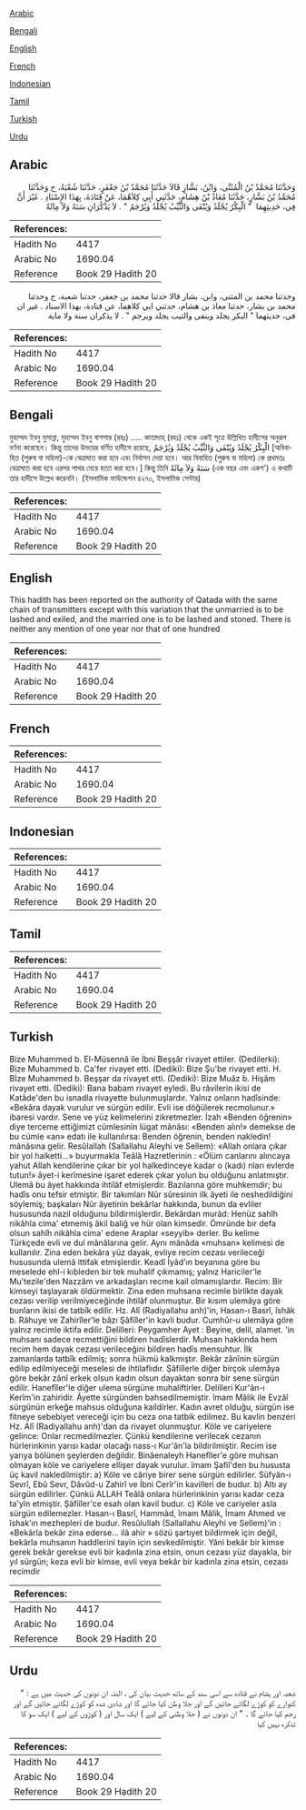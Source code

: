 [Arabic](#arabic)

[Bengali](#bengali)

[English](#english)

[French](#french)

[Indonesian](#indonesian)

[Tamil](#tamil)

[Turkish](#turkish)

[Urdu](#urdu)

## Arabic


<div dir="rtl" lang="ar" style={{fontSize:'larger',backgroundColor:'#f8f9fa',padding:20}}>
وَحَدَّثَنَا مُحَمَّدُ بْنُ الْمُثَنَّى، وَابْنُ، بَشَّارٍ قَالاَ حَدَّثَنَا مُحَمَّدُ بْنُ جَعْفَرٍ، حَدَّثَنَا شُعْبَةُ، ح وَحَدَّثَنَا مُحَمَّدُ بْنُ بَشَّارٍ، حَدَّثَنَا مُعَاذُ بْنُ هِشَامٍ، حَدَّثَنِي أَبِي كِلاَهُمَا، عَنْ قَتَادَةَ، بِهَذَا الإِسْنَادِ ‏.‏ غَيْرَ أَنَّ فِي، حَدِيثِهِمَا ‏ "‏ الْبِكْرُ يُجْلَدُ وَيُنْفَى وَالثَّيِّبُ يُجْلَدُ وَيُرْجَمُ ‏"‏ ‏.‏ لاَ يَذْكُرَانِ سَنَةً وَلاَ مِائَةً ‏
</div>
<div style={{backgroundColor:'#f8f9fa',padding:20, marginBottom: 10}}><table> <thead> <tr> <th>References:</th> <th></th> </tr> </thead> <tbody><tr><td>Hadith No</td><td>4417</td></tr><tr><td>Arabic No</td><td>1690.04</td></tr><tr><td>Reference</td><td>Book 29 Hadith 20</td></tr></tbody></table></div>


<div dir="rtl" lang="ar" style={{fontSize:'larger',backgroundColor:'#f8f9fa',padding:20}}>
وحدثنا محمد بن المثنى، وابن، بشار قالا حدثنا محمد بن جعفر، حدثنا شعبة، ح وحدثنا محمد بن بشار، حدثنا معاذ بن هشام، حدثني ابي كلاهما، عن قتادة، بهذا الاسناد . غير ان في، حديثهما " البكر يجلد وينفى والثيب يجلد ويرجم " . لا يذكران سنة ولا ماية
</div>
<div style={{backgroundColor:'#f8f9fa',padding:20, marginBottom: 10}}><table> <thead> <tr> <th>References:</th> <th></th> </tr> </thead> <tbody><tr><td>Hadith No</td><td>4417</td></tr><tr><td>Arabic No</td><td>1690.04</td></tr><tr><td>Reference</td><td>Book 29 Hadith 20</td></tr></tbody></table></div>

## Bengali


<div dir="ltr" lang="bn" style={{fontSize:'larger',backgroundColor:'#f8f9fa',padding:20}}>
মুহাম্মদ ইবনু মুসান্না, মুহাম্মদ ইবনু বাশশার (রহঃ) ..... কাতাদাহ্ (রহঃ) থেকে একই সূত্রে উল্লিখিত হাদীসের অনুরূপ বর্ণনা করেছেন। কিন্তু তাদের উভয়ের বর্ণিত হাদীসে রয়েছে, الْبِكْرُ يُجْلَدُ وَيُنْفَى وَالثَّيِّبُ يُجْلَدُ وَيُرْجَمُ [অবিবাহিত (পুরুষ বা মহিলা)-কে বেত্ৰাঘাত করা হবে এবং নির্বাসন দেয়া হবে। আর বিবাহিত (পুরুষ বা মহিলা) কে প্রথমতঃ বেত্ৰাঘাত করা হবে এরপর পাথর মেরে হত্যা করা হবে।] কিন্তু তিনি سَنَةً وَلاَ مِائَةً (এক বছর এবং একশ') এ কথাটি তার হাদীসে উল্লেখ করেননি। (ইসলামিক ফাউন্ডেশন ৪২৭০, ইসলামিক সেন্টার)
</div>
<div style={{backgroundColor:'#f8f9fa',padding:20, marginBottom: 10}}><table> <thead> <tr> <th>References:</th> <th></th> </tr> </thead> <tbody><tr><td>Hadith No</td><td>4417</td></tr><tr><td>Arabic No</td><td>1690.04</td></tr><tr><td>Reference</td><td>Book 29 Hadith 20</td></tr></tbody></table></div>

## English


<div dir="ltr" lang="en" style={{fontSize:'larger',backgroundColor:'#f8f9fa',padding:20}}>
This hadith has been reported on the authority of Qatada with the same chain of transmitters except with this variation that the unmarried is to be lashed and exiled, and the married one is to be lashed and stoned. There is neither any mention of one year nor that of one hundred
</div>
<div style={{backgroundColor:'#f8f9fa',padding:20, marginBottom: 10}}><table> <thead> <tr> <th>References:</th> <th></th> </tr> </thead> <tbody><tr><td>Hadith No</td><td>4417</td></tr><tr><td>Arabic No</td><td>1690.04</td></tr><tr><td>Reference</td><td>Book 29 Hadith 20</td></tr></tbody></table></div>

## French


<div dir="ltr" lang="fr" style={{fontSize:'larger',backgroundColor:'#f8f9fa',padding:20}}>

</div>
<div style={{backgroundColor:'#f8f9fa',padding:20, marginBottom: 10}}><table> <thead> <tr> <th>References:</th> <th></th> </tr> </thead> <tbody><tr><td>Hadith No</td><td>4417</td></tr><tr><td>Arabic No</td><td>1690.04</td></tr><tr><td>Reference</td><td>Book 29 Hadith 20</td></tr></tbody></table></div>

## Indonesian


<div dir="ltr" lang="id" style={{fontSize:'larger',backgroundColor:'#f8f9fa',padding:20}}>

</div>
<div style={{backgroundColor:'#f8f9fa',padding:20, marginBottom: 10}}><table> <thead> <tr> <th>References:</th> <th></th> </tr> </thead> <tbody><tr><td>Hadith No</td><td>4417</td></tr><tr><td>Arabic No</td><td>1690.04</td></tr><tr><td>Reference</td><td>Book 29 Hadith 20</td></tr></tbody></table></div>

## Tamil


<div dir="ltr" lang="ta" style={{fontSize:'larger',backgroundColor:'#f8f9fa',padding:20}}>

</div>
<div style={{backgroundColor:'#f8f9fa',padding:20, marginBottom: 10}}><table> <thead> <tr> <th>References:</th> <th></th> </tr> </thead> <tbody><tr><td>Hadith No</td><td>4417</td></tr><tr><td>Arabic No</td><td>1690.04</td></tr><tr><td>Reference</td><td>Book 29 Hadith 20</td></tr></tbody></table></div>

## Turkish


<div dir="ltr" lang="tr" style={{fontSize:'larger',backgroundColor:'#f8f9fa',padding:20}}>
Bize Muhammed b. El-Müsennâ ile İbni Beşşâr rivayet ettiler. (Dedilerki): Bize Muhammed b. Ca'fer rivayet etti. (Dediki): Bize Şu'be rivayet etti. H. Bİze Muhammed b. Beşşar da rivayet etti. (Dediki): Bize Muâz b. Hişâm rivayet etti. (Dediki): Bana babam rivayet eyledi. Bu râvilerin ikisi de Katâde'den bu isnadla rivayette bulunmuşlardır. Yalnız onların hadîsinde: «Bekâra dayak vurulur ve sürgün edilir. Evli ise döğülerek recmolunur.» ibaresi vardır. Sene ve yüz kelimelerini zikretmezler. İzah «Benden öğrenin» diye terceme ettiğimizt cümlesinin lügat mânâsı: «Benden alın!» demekse de bu cümle «an» edatı ile kullanılırsa: Benden öğrenin, benden nakledin! mânâsına gelir. ResûIallah (Sallallahu Aleyhi ve Sellem): «Allah onlara çıkar bir yol halketti...» buyurmakla Teâlâ Hazretlerinin : «Ölüm canlarını alıncaya yahut Allah kendilerine çıkar bir yol halkedinceye kadar o (kadı) nları evlerde tutun!» âyet-i kerîmesine işaret ederek çıkar yolun bu olduğunu anlatmıştır. Ulemâ bu âyet hakkında ihtilâf etmişlerdir. Bazılarına göre muhkemdir; bu hadîs onu tefsir etmiştir. Bir takımları Nûr sûresinin ilk âyeti ile neshedildiğini söylemiş; başkaları Nûr âyetinin bekârlar hakkında, bunun da evliler hususunda nazil olduğunu bildirmişlerdir. Bekârdan murâd: Henüz sahîh nikâhla cima' etmemiş âkil baliğ ve hür olan kimsedir. Ömründe bir defa olsun sahîh nikâhla cima' edene Araplar «seyyib» derler. Bu kelime Türkçede evli ve dul mânâlarına gelir. Aynı mânâda «muhsan» kelimesi de kullanılır. Zina eden bekâra yüz dayak, evliye recim cezası verileceği hususunda ulemâ ittifak etmişlerdir. Keadî İyâd'ın beyanına göre bu meselede ehl-i kıbleden bir tek muhalif çıkmamış; yalnız Hariciler'le Mu'tezile'den Nazzâm ve arkadaşları recme kail olmamışlardır. Recim: Bir kimseyi taşlayarak öldürmektir. Zina eden muhsana recimle birlikte dayak cezası verilip verilmiyeceğinde ihtilâf olunmuştur. Bir kısım ulemâya göre bunların ikisi de tatbîk edilir. Hz. Alî (Radiyallahu anh)'in, Hasan-ı Basrî, îshâk b. Râhuye ve Zahirîler'le bâzı Şâfiîler'in kavli budur. Cumhûr-u ulemâya göre yalnız recimle iktifa edilir. Delilleri: Peygamher Ayet : Beyine, delil, alamet. 'in muhsanı sadece recmettiğini bildiren hadîslerdir. Muhsan hakkında hem recim hem dayak cezası verileceğini bildiren hadîs mensuhtur. İlk zamanlarda tatbîk edilmiş; sonra hükmü kalkmıştır. Bekâr zânînin sürgün edilip edilmiyeceği meselesi de ihtilaflıdır. Şâfiîlerle diğer birçok ulemâya göre bekâr zânî erkek olsun kadın olsun dayaktan sonra bir sene sürgün edilir. Hanefîler'le diğer ulema sürgüne muhaliftirler. Delilleri Kur'ân-ı Kerîm'in zahiridir. Âyette sürgünden bahsedilmemiştir. îmam Mâlik ile Evzâî sürgünün erkeğe mahsus olduğuna kaildirler. Kadın avret olduğu, sürgün ise fitneye sebebiyet vereceği için bu ceza ona tatbik edilmez. Bu kavlin benzeri Hz. Alî (Radiyallahu anh)'dan da rivayet olunmuştur. Köle ve cariyelere gelince: Onlar recmedilmezler. Çünkü kendilerine verilecek cezanın hürlerinkinin yarısı kadar olacağı nass-ı Kur'ân'la bil­dirilmiştir. Recim ise yarıya bölünen şeylerden değildir. Binâenaleyh Hanefîler'e göre muhsan olmayan köle ve cariyelere ellişer dayak vurulur. îmam Şafiî'den bu hususta üç kavil nakledilmiştir: a) Köle ve câriye birer sene sürgün edilirler. Süfyân-ı Sevrî, Ebû Sevr, Dâvûd-u Zahirî ve İbni Cerîr'in kavilleri de budur. b) Altı ay sürgün edilirler. Çünkü ALLAH Teâlâ onlara hürlerinkinin yarısı kadar ceza ta'yîn etmiştir. Şâfiîler'ce esah olan kavil budur. c) Köle ve cariyeler asla sürgün edilemezler. Hasan-ı Basrî, Hammâd, îmam Mâlik, İmam Ahmed ve îshak’ın mezhepleri de budur. Resûlullah (Sallallahu Aleyhi ve Sellem)'in : «Bekârla bekâr zina ederse... ilâ ahir » sözü şartıyet bildirmek için değil, bekârla muhsanın haddlerini tayin için sevkedilmiştir. Yâni bekâr bir kimse gerek bekâr gerekse evli bir kadınla zina etsin, onun cezası yüz dayakla, bir yıl sürgün; keza evli bir kimse, evli veya bekâr bir kadınla zina etsin, cezası recimdir
</div>
<div style={{backgroundColor:'#f8f9fa',padding:20, marginBottom: 10}}><table> <thead> <tr> <th>References:</th> <th></th> </tr> </thead> <tbody><tr><td>Hadith No</td><td>4417</td></tr><tr><td>Arabic No</td><td>1690.04</td></tr><tr><td>Reference</td><td>Book 29 Hadith 20</td></tr></tbody></table></div>

## Urdu


<div dir="rtl" lang="ur" style={{fontSize:'larger',backgroundColor:'#f8f9fa',padding:20}}>
شعبہ اور ہشام نے قتادہ سے اسی سند کے ساتھ حدیث بیان کی ، البتہ ان دونوں کی حدیث میں ہے : " کنوارے کو کوڑے لگائے جائیں گے اور جلا وطن کیا جائے گا اور شادی شدہ کو کوڑے لگائے جائیں گے اور رجم کیا جائے گا ۔ " ان دونوں نے ( جلا وطنی کے لیے ) ایک سال اور ( کوڑوں کے لیے ) ایک سو کا تذکرہ نہیں کیا
</div>
<div style={{backgroundColor:'#f8f9fa',padding:20, marginBottom: 10}}><table> <thead> <tr> <th>References:</th> <th></th> </tr> </thead> <tbody><tr><td>Hadith No</td><td>4417</td></tr><tr><td>Arabic No</td><td>1690.04</td></tr><tr><td>Reference</td><td>Book 29 Hadith 20</td></tr></tbody></table></div>